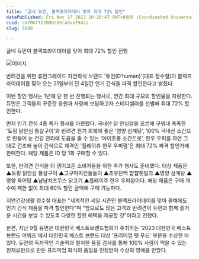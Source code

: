 ```yaml
---
title: "굽네 듀먼, 블랙프라이데이 맞아 최대 72% 할인"
datePublished: Fri Nov 17 2023 10:18:47 GMT+0000 (Coordinated Universal Time)
cuid: cm706ffh2000209l4dvof94zi
slug: 5890

---
```



굽네 듀먼이 블랙프라이데이를 맞아 최대 72% 할인 진행

![이미지](https://cdn.hashnode.com/res/hashnode/image/upload/v1739259882757/c3f8846d-2b02-4279-8daf-a8dc3bde3d73.jpeg)

반려견을 위한 휴먼그레이드 자연화식 브랜드 '듀먼(D’human)'(대표 정수철)이 블랙프라이데이를 맞아 오는 21일부터 단 4일간 인기 간식을 파격 할인한다고 밝혔다.

이번 할인 행사는 1년에 단 한 번 진행되는 행사로, 연간 최대 규모의 할인율을 자랑한다. 듀먼은 고객들의 꾸준한 응원과 사랑에 보답하고자 스테디셀러를 선별해 최대 72% 할인한다.

먼저 인기 간식 4종 특가 행사를 마련했다. 국내산 닭 안심살을 오븐에 구워내 촉촉한 '토핑 닭안심 통살구이'와 반려견 원기 회복에 좋은 '영양 삼계탕', 100% 국내산 소간으로 만들어 눈 건강 관리에 도움을 줄 수 있는 '아이초롱 소간트릿', 한우 우피를 자연 그대로 건조해 놀이 간식으로 제격인 '플레이츄 한우 우피껌'은 최대 72% 파격 할인가에 판매한다. 해당 제품은 ID 당 1회 구매할 수 있다.

또한, 반려견 간식을 더 쟁이고픈 소비자들을 위한 추가 행사도 준비했다. 대상 제품은 ▲토핑 닭안심 통살구이 ▲고구마치킨돌돌이 ▲초유단백 챱챱펫밀크 ▲영양 삼계탕 ▲영양 북어탕 ▲냠냠치즈무스 닭고기 ▲플레이츄 한우 우피껌이다. 해당 제품은 구매 개수에 제한 없이 최대 60% 할인 금액에 구매 가능하다.

지앤건강생활 정수철 대표는 "세계적인 세일 시즌인 블랙프라이데이를 맞아 올해에도 인기 간식 제품을 파격 할인한다"며 "앞으로도 많은 고객과 반려견이 듀먼과 함께 즐거운 시간을 보낼 수 있도록 다양한 할인 혜택을 제공할 것"이라고 전했다.

한편, 지난 9월 듀먼은 대한민국 베스트브랜드협회가 주최하는 '2023 대한민국 베스트 브랜드 어워즈'에서 대한민국 베스트 브랜드 대상 '프리미엄 펫 푸드' 부문을 수상한 바 있다. 듀먼의 독자적인 기술력과 철저한 품질 검사를 통해 100% 사람이 먹을 수 있는 원재료만으로 만든 프리미엄 화식의 품질을 인정받아 수상의 영예를 안았다.